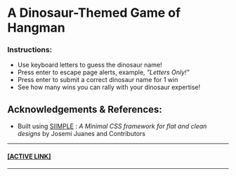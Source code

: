# A Dinosaur-Themed Game of Hangman

### Instructions:

* Use keyboard letters to guess the dinosaur name!
* Press enter to escape page alerts, example, *"Letters Only!"*
* Press enter to submit a correct dinosaur name for 1 win
* See how many wins you can rally with your dinosaur expertise!

## Acknowledgements & References:

* Built using [SIIMPLE](https://siimple.juanes.xyz/ "Siimple") : *A Minimal CSS framework for flat and clean designs* by Josemi Juanes and Contributors 

<hr>

<a href="https://philiptd5000.github.io/Hangman/" target="_blank"><h4>[ACTIVE LINK]</h4></a>

<hr>
